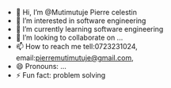 - 👋 Hi, I’m @Mutimutuje Pierre celestin 
- 👀 I’m interested in software engineering 
- 🌱 I’m currently learning software engineering 
- 💞️ I’m looking to collaborate on ...
- 📫 How to reach me tell:0723231024, email:pierremutimutuje@gmail.com,
- 😄 Pronouns: ...
- ⚡ Fun fact: problem solving 

<!---
Mutimutuj/Mutimutuj is a ✨ special ✨ repository because its `README.md` (this file) appears on your GitHub profile.
You can click the Preview link to take a look at your changes.
--->
